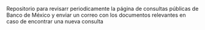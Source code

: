 Repositorio para revisarr periodicamente la página de consultas públicas de Banco de México y enviar un correo con los documentos relevantes en caso de encontrar una nueva consulta
